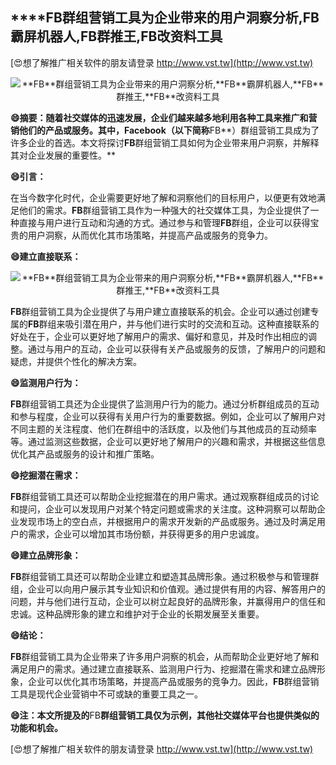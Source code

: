 ## ****FB**群组营销工具为企业带来的用户洞察分析,**FB**霸屏机器人,**FB**群推王,**FB**改资料工具**

[😍想了解推广相关软件的朋友请登录 http://www.vst.tw](http://www.vst.tw)

 <center><img src="https://vst.tw/MP4/tuiguang/png/3.png" alt="**FB**群组营销工具为企业带来的用户洞察分析,**FB**霸屏机器人,**FB**群推王,**FB**改资料工具"></center>

**😄摘要：随着社交媒体的迅速发展，企业们越来越多地利用各种工具来推广和营销他们的产品或服务。其中，Facebook（以下简称**FB**）群组营销工具成为了许多企业的首选。本文将探讨**FB**群组营销工具如何为企业带来用户洞察，并解释其对企业发展的重要性。**

**😄引言：**

在当今数字化时代，企业需要更好地了解和洞察他们的目标用户，以便更有效地满足他们的需求。**FB**群组营销工具作为一种强大的社交媒体工具，为企业提供了一种直接与用户进行互动和沟通的方式。通过参与和管理**FB**群组，企业可以获得宝贵的用户洞察，从而优化其市场策略，并提高产品或服务的竞争力。

**😄建立直接联系：**

 <center><img src="https://vst.tw/MP4/tuiguang/png/8.png" alt="**FB**群组营销工具为企业带来的用户洞察分析,**FB**霸屏机器人,**FB**群推王,**FB**改资料工具"></center>

**FB**群组营销工具为企业提供了与用户建立直接联系的机会。企业可以通过创建专属的**FB**群组来吸引潜在用户，并与他们进行实时的交流和互动。这种直接联系的好处在于，企业可以更好地了解用户的需求、偏好和意见，并及时作出相应的调整。通过与用户的互动，企业可以获得有关产品或服务的反馈，了解用户的问题和疑虑，并提供个性化的解决方案。

**😄监测用户行为：**

**FB**群组营销工具还为企业提供了监测用户行为的能力。通过分析群组成员的互动和参与程度，企业可以获得有关用户行为的重要数据。例如，企业可以了解用户对不同主题的关注程度、他们在群组中的活跃度，以及他们与其他成员的互动频率等。通过监测这些数据，企业可以更好地了解用户的兴趣和需求，并根据这些信息优化其产品或服务的设计和推广策略。

**😄挖掘潜在需求：**

**FB**群组营销工具还可以帮助企业挖掘潜在的用户需求。通过观察群组成员的讨论和提问，企业可以发现用户对某个特定问题或需求的关注度。这种洞察可以帮助企业发现市场上的空白点，并根据用户的需求开发新的产品或服务。通过及时满足用户的需求，企业可以增加其市场份额，并获得更多的用户忠诚度。

**😄建立品牌形象：**

**FB**群组营销工具还可以帮助企业建立和塑造其品牌形象。通过积极参与和管理群组，企业可以向用户展示其专业知识和价值观。通过提供有用的内容、解答用户的问题，并与他们进行互动，企业可以树立起良好的品牌形象，并赢得用户的信任和忠诚。这种品牌形象的建立和维护对于企业的长期发展至关重要。

**😄结论：**

**FB**群组营销工具为企业带来了许多用户洞察的机会，从而帮助企业更好地了解和满足用户的需求。通过建立直接联系、监测用户行为、挖掘潜在需求和建立品牌形象，企业可以优化其市场策略，并提高产品或服务的竞争力。因此，**FB**群组营销工具是现代企业营销中不可或缺的重要工具之一。

**😄注：本文所提及的**FB**群组营销工具仅为示例，其他社交媒体平台也提供类似的功能和机会。**

[😍想了解推广相关软件的朋友请登录 http://www.vst.tw](http://www.vst.tw)



